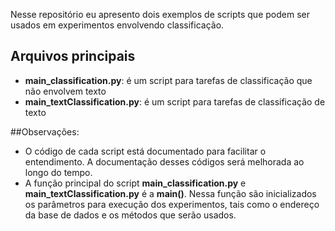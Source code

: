 Nesse repositório eu apresento dois exemplos de scripts que podem ser usados em experimentos envolvendo classificação.

## Arquivos principais
* **main_classification.py**: é um script para tarefas de classificação que não envolvem texto
* **main_textClassification.py**: é um script para tarefas de classificação de texto

##Observações:
* O código de cada script está documentado para facilitar o entendimento. A documentação desses códigos será melhorada ao longo do tempo. 
* A função principal do script **main_classification.py** e **main_textClassification.py** é a **main()**.  Nessa função são inicializados os parâmetros para execução dos experimentos, tais como o endereço da base de dados e os métodos que serão usados. 
  




